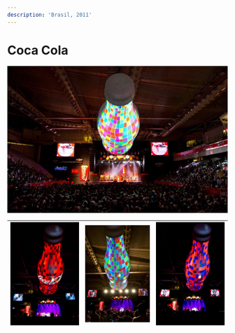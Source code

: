 ```yaml
---
description: 'Brasil, 2011'
---
```


# Coca Cola

![](../../../.gitbook/assets/mf-2011-xx-br-cocacola-chevrolet-hall-02.jpeg)

| ![](../../../.gitbook/assets/mf-2011-xx-br-cocacola-chevrolet-hall-01.jpeg) | ![](../../../.gitbook/assets/mf-2011-xx-br-cocacola-chevrolet-hall-04.jpeg) | ![](../../../.gitbook/assets/mf-2011-xx-br-cocacola-chevrolet-hall-03.jpeg) |
| :--- | :--- | :--- |




